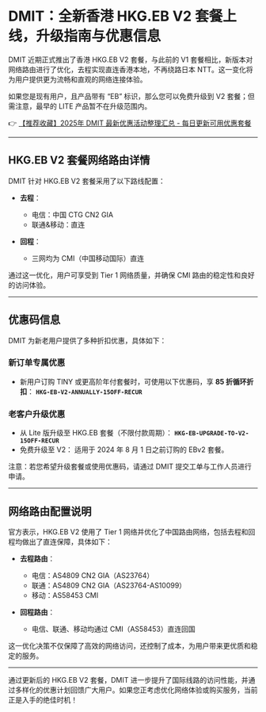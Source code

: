 # DMIT：全新香港 HKG.EB V2 套餐上线，升级指南与优惠信息

DMIT 近期正式推出了香港 HKG.EB V2 套餐，与此前的 V1 套餐相比，新版本对网络路由进行了优化，去程实现直连香港本地，不再绕路日本 NTT。这一变化将为用户提供更为流畅和直观的网络连接体验。

如果您是现有用户，且产品带有 “EB” 标识，那么您可以免费升级到 V2 套餐；但需注意，最早的 LITE 产品暂不在升级范围内。

👉 [【推荐收藏】2025年 DMIT 最新优惠活动整理汇总 - 每日更新可用优惠套餐](https://bit.ly/dmit_coupon)

---

## HKG.EB V2 套餐网络路由详情

DMIT 针对 HKG.EB V2 套餐采用了以下路线配置：

- **去程**：
  - 电信：中国 CTG CN2 GIA
  - 联通&移动：直连

- **回程**：
  - 三网均为 CMI（中国移动国际）直连

通过这一优化，用户可享受到 Tier 1 网络质量，并确保 CMI 路由的稳定性和良好的访问体验。

---

## 优惠码信息

DMIT 为新老用户提供了多种折扣优惠，具体如下：

### **新订单专属优惠**
- 新用户订购 TINY 或更高阶年付套餐时，可使用以下优惠码，享 **85 折循环折扣**：
  **`HKG-EB-V2-ANNUALLY-15OFF-RECUR`**

### **老客户升级优惠**
- 从 Lite 版升级至 HKG.EB 套餐（不限付款周期）：
  **`HKG-EB-UPGRADE-TO-V2-15OFF-RECUR`**
- 免费升级至 V2：
  适用于 2024 年 8 月 1 日之前订购的 EBv2 套餐。

注意：若您希望升级套餐或使用优惠码，请通过 DMIT 提交工单与工作人员进行申请。

---

## 网络路由配置说明

官方表示，HKG.EB V2 使用了 Tier 1 网络并优化了中国路由网络，包括去程和回程均做出了直连保障，具体如下：

- **去程路由**：
  - 电信：AS4809 CN2 GIA（AS23764）
  - 联通：AS4809 CN2 GIA（AS23764-AS10099）
  - 移动：AS58453 CMI

- **回程路由**：
  - 电信、联通、移动均通过 CMI（AS58453）直连回国

这一优化决策不仅保障了高效的网络访问，还控制了成本，为用户带来更优质和稳定的服务。

---

通过更新后的 HKG.EB V2 套餐，DMIT 进一步提升了国际线路的访问性能，并通过多样化的优惠计划回馈广大用户。如果您正考虑优化网络体验或购买服务，当前正是入手的绝佳时机！